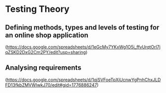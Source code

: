 # Testing Theory

## Defining methods, types and levels of testing for an online shop application
(https://docs.google.com/spreadsheets/d/1eGcMy7YKxWg1O5i_ffvUrqtOrl7jqZSKD2DxG2Cm2PY/edit?usp=sharing)

## Analysing requirements
(https://docs.google.com/spreadsheets/d/1qjSVFoeTpXiUcnwYgPnhChxJLDFD13fkbZMVWlwkJ70/edit#gid=1776886247)
